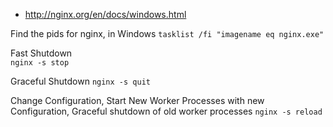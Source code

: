 

* http://nginx.org/en/docs/windows.html

Find the pids for nginx,  in Windows
```tasklist /fi "imagename eq nginx.exe"```

Fast Shutdown   
```nginx -s stop```


Graceful Shutdown
```nginx -s quit```


Change Configuration, Start New Worker Processes with new Configuration, Graceful shutdown of old worker processes
```nginx -s reload```





